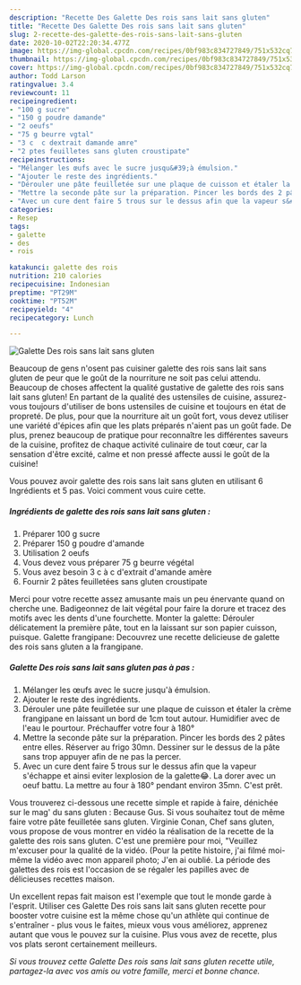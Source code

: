 ```yaml
---
description: "Recette Des Galette Des rois sans lait sans gluten"
title: "Recette Des Galette Des rois sans lait sans gluten"
slug: 2-recette-des-galette-des-rois-sans-lait-sans-gluten
date: 2020-10-02T22:20:34.477Z
image: https://img-global.cpcdn.com/recipes/0bf983c834727849/751x532cq70/galette-des-rois-sans-lait-sans-gluten-photo-principale-de-la-recette.jpg
thumbnail: https://img-global.cpcdn.com/recipes/0bf983c834727849/751x532cq70/galette-des-rois-sans-lait-sans-gluten-photo-principale-de-la-recette.jpg
cover: https://img-global.cpcdn.com/recipes/0bf983c834727849/751x532cq70/galette-des-rois-sans-lait-sans-gluten-photo-principale-de-la-recette.jpg
author: Todd Larson
ratingvalue: 3.4
reviewcount: 11
recipeingredient:
- "100 g sucre"
- "150 g poudre damande"
- "2 oeufs"
- "75 g beurre vgtal"
- "3 c  c dextrait damande amre"
- "2 ptes feuilletes sans gluten croustipate"
recipeinstructions:
- "Mélanger les œufs avec le sucre jusqu&#39;à émulsion."
- "Ajouter le reste des ingrédients."
- "Dérouler une pâte feuilletée sur une plaque de cuisson et étaler la crème frangipane en laissant un bord de 1cm tout autour. Humidifier avec de l&#39;eau le pourtour. Préchauffer votre four à 180°"
- "Mettre la seconde pâte sur la préparation. Pincer les bords des 2 pâtes entre elles. Réserver au frigo 30mn. Dessiner sur le dessus de la pâte sans trop appuyer afin de ne pas la percer."
- "Avec un cure dent faire 5 trous sur le dessus afin que la vapeur s&#39;échappe et ainsi eviter lexplosion de la galette😂. La dorer avec un oeuf battu. La mettre au four à 180° pendant environ 35mn. C&#39;est prêt."
categories:
- Resep
tags:
- galette
- des
- rois

katakunci: galette des rois 
nutrition: 210 calories
recipecuisine: Indonesian
preptime: "PT29M"
cooktime: "PT52M"
recipeyield: "4"
recipecategory: Lunch

---
```



![Galette Des rois sans lait sans gluten](https://img-global.cpcdn.com/recipes/0bf983c834727849/751x532cq70/galette-des-rois-sans-lait-sans-gluten-photo-principale-de-la-recette.jpg)

Beaucoup de gens n'osent pas cuisiner galette des rois sans lait sans gluten de peur que le goût de la nourriture ne soit pas celui attendu. Beaucoup de choses affectent la qualité gustative de galette des rois sans lait sans gluten! En partant de la qualité des ustensiles de cuisine, assurez-vous toujours d'utiliser de bons ustensiles de cuisine et toujours en état de propreté. De plus, pour que la nourriture ait un goût fort, vous devez utiliser une variété d'épices afin que les plats préparés n'aient pas un goût fade. De plus, prenez beaucoup de pratique pour reconnaître les différentes saveurs de la cuisine, profitez de chaque activité culinaire de tout cœur, car la sensation d'être excité, calme et non pressé affecte aussi le goût de la cuisine!

<!--inarticleads1-->

Vous pouvez avoir galette des rois sans lait sans gluten en utilisant 6 Ingrédients et 5 pas. Voici comment vous cuire cette.

##### Ingrédients de galette des rois sans lait sans gluten :

1. Préparer 100 g sucre
1. Préparer 150 g poudre d&#39;amande
1. Utilisation 2 oeufs
1. Vous devez vous préparer 75 g beurre végétal
1. Vous avez besoin 3 c à c d&#39;extrait d&#39;amande amère
1. Fournir 2 pâtes feuilletées sans gluten croustipate


Merci pour votre recette assez amusante mais un peu énervante quand on cherche une. Badigeonnez de lait végétal pour faire la dorure et tracez des motifs avec les dents d&#39;une fourchette. Monter la galette: Dérouler délicatement la première pâte, tout en la laissant sur son papier cuisson, puisque. Galette frangipane: Decouvrez une recette delicieuse de galette des rois sans gluten a la frangipane. 

<!--inarticleads2-->

##### Galette Des rois sans lait sans gluten pas à pas :

1. Mélanger les œufs avec le sucre jusqu&#39;à émulsion.
1. Ajouter le reste des ingrédients.
1. Dérouler une pâte feuilletée sur une plaque de cuisson et étaler la crème frangipane en laissant un bord de 1cm tout autour. Humidifier avec de l&#39;eau le pourtour. Préchauffer votre four à 180°
1. Mettre la seconde pâte sur la préparation. Pincer les bords des 2 pâtes entre elles. Réserver au frigo 30mn. Dessiner sur le dessus de la pâte sans trop appuyer afin de ne pas la percer.
1. Avec un cure dent faire 5 trous sur le dessus afin que la vapeur s&#39;échappe et ainsi eviter lexplosion de la galette😂. La dorer avec un oeuf battu. La mettre au four à 180° pendant environ 35mn. C&#39;est prêt.


Vous trouverez ci-dessous une recette simple et rapide à faire, dénichée sur le mag&#39; du sans gluten : Because Gus. Si vous souhaitez tout de même faire votre pâte feuilletée sans gluten. Virginie Conan, Chef sans gluten, vous propose de vous montrer en vidéo la réalisation de la recette de la galette des rois sans gluten. C&#39;est une première pour moi, &#34;Veuillez m&#39;excuser pour la qualité de la vidéo. (Pour la petite histoire, j&#39;ai filmé moi-même la vidéo avec mon appareil photo; J&#39;en ai oublié. La période des galettes des rois est l&#39;occasion de se régaler les papilles avec de délicieuses recettes maison. 

<!--inarticleads1-->

<p>
Un excellent repas fait maison est l'exemple que tout le monde garde à l'esprit. Utiliser ces Galette Des rois sans lait sans gluten recette pour booster votre cuisine est la même chose qu'un athlète qui continue de s'entraîner - plus vous le faites, mieux vous vous améliorez, apprenez autant que vous le pouvez sur la cuisine. Plus vous avez de recette, plus vos plats seront certainement meilleurs.
</p>

<p>
<i>Si vous trouvez cette Galette Des rois sans lait sans gluten recette utile, partagez-la avec vos amis ou votre famille, merci et bonne chance.</i>
</p>
